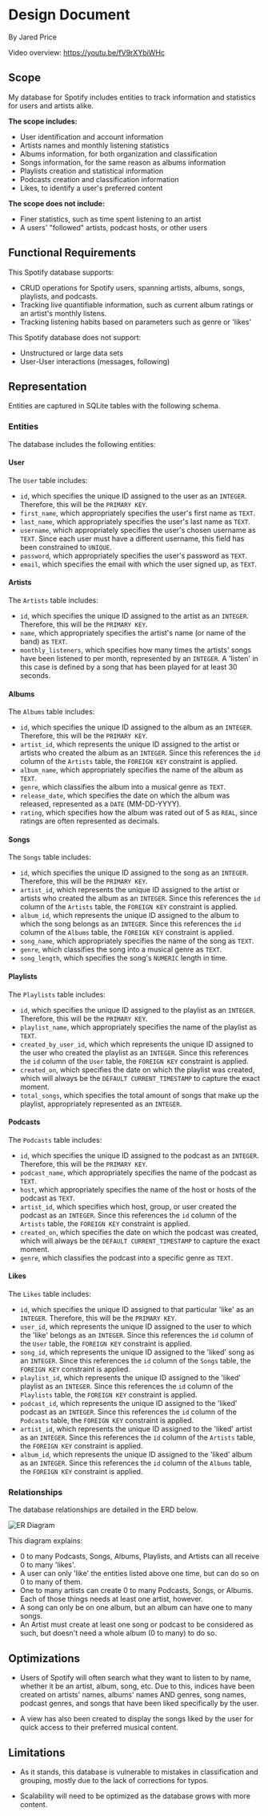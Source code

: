 # Design Document

By Jared Price

Video overview: https://youtu.be/fV9rXYbiWHc

## Scope

My database for Spotify includes entities to track information and statistics for users and artists alike.

**The scope includes:**

* User identification and account information
* Artists names and monthly listening statistics
* Albums information, for both organization and classification
* Songs information, for the same reason as albums information
* Playlists creation and statistical information
* Podcasts creation and classification information
* Likes, to identify a user's preferred content

**The scope does not include:**

* Finer statistics, such as time spent listening to an artist
* A users' "followed" artists, podcast hosts, or other users

## Functional Requirements

This Spotify database supports:

* CRUD operations for Spotify users, spanning artists, albums, songs, playlists, and podcasts.
* Tracking live quantifiable information, such as current album ratings or an artist's monthly listens.
* Tracking listening habits based on parameters such as genre or 'likes'

This Spotify database does not support:
* Unstructured or large data sets
* User-User interactions (messages, following)

## Representation

Entities are captured in SQLite tables with the following schema.

### Entities

The database includes the following entities:

#### User

The `User` table includes:

* `id`, which specifies the unique ID assigned to the user as an `INTEGER`. Therefore, this will be the `PRIMARY KEY`.
* `first_name`, which appropriately specifies the user's first name as `TEXT`.
* `last_name`, which appropriately specifies the user's last name as `TEXT`.
* `username`, which appropriately specifies the user's chosen username as `TEXT`. Since each user must have a different username, this field has been constrained to `UNIQUE`.
* `password`, which appropriately specifies the user's password as `TEXT`.
* `email`, which specifies the email with which the user signed up, as `TEXT`.

#### Artists

The `Artists` table includes:

* `id`, which specifies the unique ID assigned to the artist as an `INTEGER`. Therefore, this will be the `PRIMARY KEY`.
* `name`, which appropriately specifies the artist's name (or name of the band) as `TEXT`.
* `monthly_listeners`, which specifies how many times the artists' songs have been listened to per month, represented by an `INTEGER`. A 'listen' in this case is defined by a song that has been played for at least 30 seconds.

#### Albums

The `Albums` table includes:

* `id`, which specifies the unique ID assigned to the album as an `INTEGER`. Therefore, this will be the `PRIMARY KEY`.
* `artist_id`, which represents the unique ID assigned to the artist or artists who created the album as an `INTEGER`. Since this references the `id` column of the `Artists` table, the `FOREIGN KEY` constraint is applied.
* `album_name`, which appropriately specifies the name of the album as `TEXT`.
* `genre`, which classifies the album into a musical genre as `TEXT`.
* `release_date`, which specifies the date on which the album was released, represented as a `DATE` (MM-DD-YYYY).
* `rating`, which specifies how the album was rated out of 5 as `REAL`, since ratings are often represented as decimals.

#### Songs

The `Songs` table includes:

* `id`, which specifies the unique ID assigned to the song as an `INTEGER`. Therefore, this will be the `PRIMARY KEY`.
* `artist_id`, which represents the unique ID assigned to the artist or artists who created the album as an `INTEGER`. Since this references the `id` column of the `Artists` table, the `FOREIGN KEY` constraint is applied.
* `album_id`, which represents the unique ID assigned to the album to which the song belongs as an `INTEGER`. Since this references the `id` column of the `Albums` table, the `FOREIGN KEY` constraint is applied.
* `song_name`, which appropriately specifies the name of the song as `TEXT`.
* `genre`, which classifies the song into a musical genre as `TEXT`.
* `song_length`, which specifies the song's `NUMERIC` length in time.

#### Playlists

The `Playlists` table includes:

* `id`, which specifies the unique ID assigned to the playlist as an `INTEGER`.  Therefore, this will be the `PRIMARY KEY`.
* `playlist_name`, which appropriately specifies the name of the playlist as `TEXT`.
* `created_by_user_id`, which which represents the unique ID assigned to the user who created the playlist as an `INTEGER`. Since this references the `id` column of the `User` table, the `FOREIGN KEY` constraint is applied.
* `created_on`, which specifies the date on which the playlist was created, which will always be the `DEFAULT CURRENT_TIMESTAMP` to capture the exact moment.
* `total_songs`, which specifies the total amount of songs that make up the playlist, appropriately represented as an `INTEGER`.

#### Podcasts

The `Podcasts` table includes:

* `id`, which specifies the unique ID assigned to the podcast as an `INTEGER`. Therefore, this will be the `PRIMARY KEY`.
* `podcast_name`, which appropriately specifies the name of the podcast as `TEXT`.
* `host`, which appropriately specifies the name of the host or hosts of the podcast as `TEXT`.
* `artist_id`, which specifies which host, group, or user created the podcast as an `INTEGER`. Since this references the `id` column of the `Artists` table, the `FOREIGN KEY` constraint is applied.
* `created_on`, which specifies the date on which the podcast was created, which will always be the `DEFAULT CURRENT_TIMESTAMP` to capture the exact moment.
* `genre`, which classifies the podcast into a specific genre as `TEXT`.

#### Likes

The `Likes` table includes:

* `id`, which specifies the unique ID assigned to that particular 'like' as an `INTEGER`. Therefore, this will be the `PRIMARY KEY`.
* `user_id`, which represents the unique ID assigned to the user to which the 'like' belongs as an `INTEGER`. Since this references the `id` column of the `User` table, the `FOREIGN KEY` constraint is applied.
* `song_id`, which represents the unique ID assigned to the 'liked' song as an `INTEGER`. Since this references the `id` column of the `Songs` table, the `FOREIGN KEY` constraint is applied.
* `playlist_id`, which represents the unique ID assigned to the 'liked' playlist as an `INTEGER`. Since this references the `id` column of the `Playlists` table, the `FOREIGN KEY` constraint is applied.
* `podcast_id`, which represents the unique ID assigned to the 'liked' podcast as an `INTEGER`. Since this references the `id` column of the `Podcasts` table, the `FOREIGN KEY` constraint is applied.
* `artist_id`, which represents the unique ID assigned to the 'liked' artist as an `INTEGER`. Since this references the `id` column of the `Artists` table, the `FOREIGN KEY` constraint is applied.
* `album_id`, which represents the unique ID assigned to the 'liked' album as an `INTEGER`. Since this references the `id` column of the `Albums` table, the `FOREIGN KEY` constraint is applied.

### Relationships

The database relationships are detailed in the ERD below.

![ER Diagram](CS50_SQL_ERD.PNG)

This diagram explains:

* 0 to many Podcasts, Songs, Albums, Playlists, and Artists can all receive 0 to many 'likes'.
* A user can only 'like' the entities listed above one time, but can do so on 0 to many of them.
* One to many artists can create 0 to many Podcasts, Songs, or Albums. Each of those things needs at least one artist, however.
* A song can only be on one album, but an album can have one to many songs.
* An Artist must create at least one song or podcast to be considered as such, but doesn't need a whole album (0 to many) to do so.

## Optimizations

* Users of Spotify will often search what they want to listen to by name, whether it be an artist, album, song, etc. Due to this, indices have been created on artists' names, albums' names AND genres, song names, podcast genres, and songs that have been liked specifically by the user.

* A view has also been created to display the songs liked by the user for quick access to their preferred musical content.

## Limitations

* As it stands, this database is vulnerable to mistakes in classification and grouping, mostly due to the lack of corrections for typos.

* Scalability will need to be optimized as the database grows with more content.
